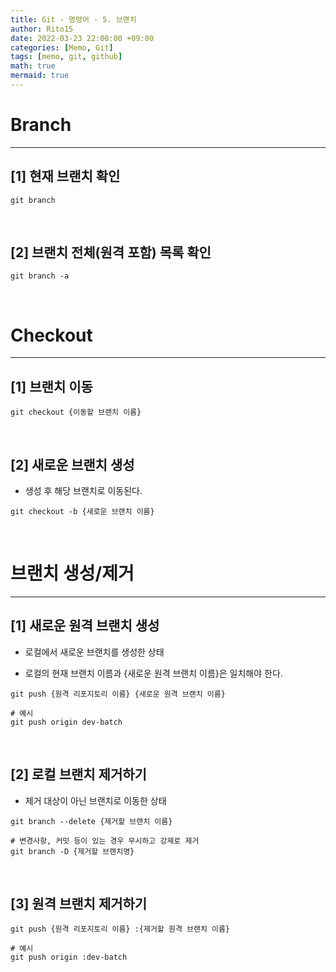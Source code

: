 ```yaml
---
title: Git - 명령어 - 5. 브랜치
author: Rito15
date: 2022-03-23 22:00:00 +09:00
categories: [Memo, Git]
tags: [memo, git, github]
math: true
mermaid: true
---
```





# Branch
---

## **[1] 현재 브랜치 확인**

```
git branch
```

<br>


## **[2] 브랜치 전체(원격 포함) 목록 확인**

```
git branch -a
```

<br>



# Checkout
---

## **[1] 브랜치 이동**

```
git checkout {이동할 브랜치 이름}
```

<br>


## **[2] 새로운 브랜치 생성**

- 생성 후 해당 브랜치로 이동된다.

```
git checkout -b {새로운 브랜치 이름}
```

<br>



# 브랜치 생성/제거
---

## **[1] 새로운 원격 브랜치 생성**

- 로컬에서 새로운 브랜치를 생성한 상태

- 로컬의 현재 브랜치 이름과 {새로운 원격 브랜치 이름}은 일치해야 한다.

```
git push {원격 리포지토리 이름} {새로운 원격 브랜치 이름}
```

```
# 예시
git push origin dev-batch
```

<br>


## **[2] 로컬 브랜치 제거하기**

- 제거 대상이 아닌 브랜치로 이동한 상태

```
git branch --delete {제거할 브랜치 이름}
```

```
# 변경사항, 커밋 등이 있는 경우 무시하고 강제로 제거
git branch -D {제거할 브랜치명}
```

<br>


## **[3] 원격 브랜치 제거하기**

```
git push {원격 리포지토리 이름} :{제거할 원격 브랜치 이름}
```

```
# 예시
git push origin :dev-batch
```

<br>

